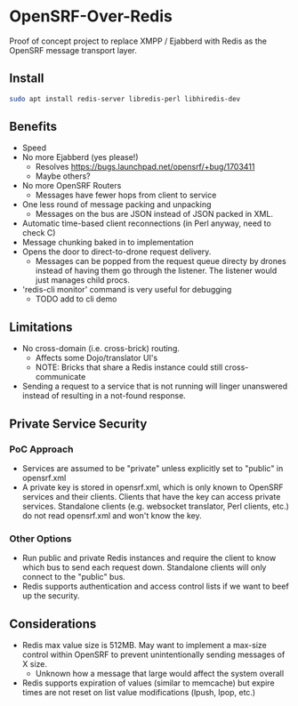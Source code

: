 # OpenSRF-Over-Redis

Proof of concept project to replace XMPP / Ejabberd with Redis as the
OpenSRF message transport layer.

## Install
```sh
sudo apt install redis-server libredis-perl libhiredis-dev
```

## Benefits

* Speed
* No more Ejabberd (yes please!)
  * Resolves https://bugs.launchpad.net/opensrf/+bug/1703411 
  * Maybe others?
* No more OpenSRF Routers
  * Messages have fewer hops from client to service
* One less round of message packing and unpacking
  * Messages on the bus are JSON instead of JSON packed in XML.
* Automatic time-based client reconnections (in Perl anyway, need to check C)
* Message chunking baked in to implementation
* Opens the door to direct-to-drone request delivery.
  * Messages can be popped from the request queue directy by drones
    instead of having them go through the listener.  The listener would
    just manages child procs.
* 'redis-cli monitor' command is very useful for debugging
  * TODO add to cli demo

## Limitations

* No cross-domain (i.e. cross-brick) routing.
  * Affects some Dojo/translator UI's
  * NOTE: Bricks that share a Redis instance could still cross-communicate
* Sending a request to a service that is not running will linger unanswered
  instead of resulting in a not-found response.

## Private Service Security

### PoC Approach

* Services are assumed to be "private" unless explicitly set to "public"
  in opensrf.xml
* A private key is stored in opensrf.xml, which is only known to 
  OpenSRF services and their clients.  Clients that have the key can 
  access private services.  Standalone clients (e.g. websocket translator,
  Perl clients, etc.) do not read opensrf.xml and won't know the key.

### Other Options
* Run public and private Redis instances and require the client to
  know which bus to send each request down.  Standalone clients will
  only connect to the "public" bus.
* Redis supports authentication and access control lists if we want
  to beef up the security.

## Considerations

* Redis max value size is 512MB.  May want to implement a max-size control
  within OpenSRF to prevent unintentionally sending messages of X size.
  * Unknown how a message that large would affect the system overall
* Redis supports expiration of values (similar to memcache) but expire
  times are not reset on list value modifications (lpush, lpop, etc.)

